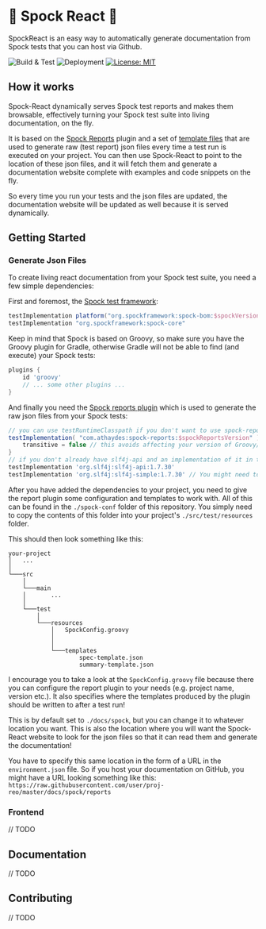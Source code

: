# 🖖 Spock React 🖖

SpockReact is an easy way to automatically generate documentation from Spock tests that you can host via Github.

![Build & Test](https://github.com/Sonatai/spock-react/actions/workflows/build.yaml/badge.svg) ![Deployment](https://github.com/Sonatai/spock-react/actions/workflows/deploy.yaml/badge.svg) [![License: MIT](https://img.shields.io/badge/License-MIT-yellow.svg)](https://opensource.org/licenses/MIT)

## How it works

Spock-React dynamically serves Spock test reports and makes them browsable,
effectively turning your Spock test suite into living documentation, on the fly.

It is based on the [Spock Reports](https://github.com/renatoathaydes/spock-reports) plugin
and a set of [template files](spock-conf/templates) that are used to
generate raw (test report) json files every time a test run is executed
on your project.
You can then use Spock-React to point to the location of these
json files, and it will fetch them and generate a documentation website
complete with examples and code snippets on the fly.

So every time you run your tests and the json files are updated,
the documentation website will be updated as well because it is
served dynamically.

## Getting Started

### Generate Json Files

To create living react documentation from your Spock test suite,
you need a few simple dependencies:

First and foremost, the [Spock test framework](https://github.com/spockframework/spock):

```groovy
testImplementation platform("org.spockframework:spock-bom:$spockVersion")
testImplementation "org.spockframework:spock-core"
```

Keep in mind that Spock is based on Groovy, so make sure you have
the Groovy plugin for Gradle, otherwise Gradle will not be able
to find (and execute) your Spock tests:

```groovy
plugins {
    id 'groovy'
    // ... some other plugins ...
}
```

And finally you need the [Spock reports plugin](https://github.com/renatoathaydes/spock-reports)
which is used to generate the raw json files from your Spock tests:

```groovy
// you can use testRuntimeClasspath if you don't want to use spock-report-specific features in your Specs
testImplementation( "com.athaydes:spock-reports:$spockReportsVersion" ) {
    transitive = false // this avoids affecting your version of Groovy/Spock
}
// if you don't already have slf4j-api and an implementation of it in the classpath, add this! (needed for reports)
testImplementation 'org.slf4j:slf4j-api:1.7.30'
testImplementation 'org.slf4j:slf4j-simple:1.7.30' // You might need to adjust the version for spock-reports...
```

After you have added the dependencies to your project, you need to
give the report plugin some configuration and templates to work with.
All of this can be found in the `./spock-conf` folder of this repository.
You simply need to copy the contents of this folder into your project's
`./src/test/resources` folder.

This should then look something like this:

```
your-project
│   ...
│
└───src
    │
    └───main
    │       ...
    │
    └───test
        │
        └───resources
            │   SpockConfig.groovy
            │
            │
            └───templates
                    spec-template.json
                    summary-template.json

```

I encourage you to take a look at the `SpockConfig.groovy` file
because there you can configure the report plugin to your needs (e.g. project name, version etc.).
It also specifies where the templates produced by the plugin should
be written to after a test run!

This is by default set to `./docs/spock`, but you can change it to
whatever location you want.
This is also the location where you will want the Spock-React website
to look for the json files so that it can read them and generate
the documentation!

You have to specify this same location in the form
of a URL in the `environment.json` file.
So if you host your documentation on GitHub, you might have a URL
looking something like this: `https://raw.githubusercontent.com/user/proj-reo/master/docs/spock/reports`

### Frontend

// TODO

## Documentation

// TODO

## Contributing

// TODO
